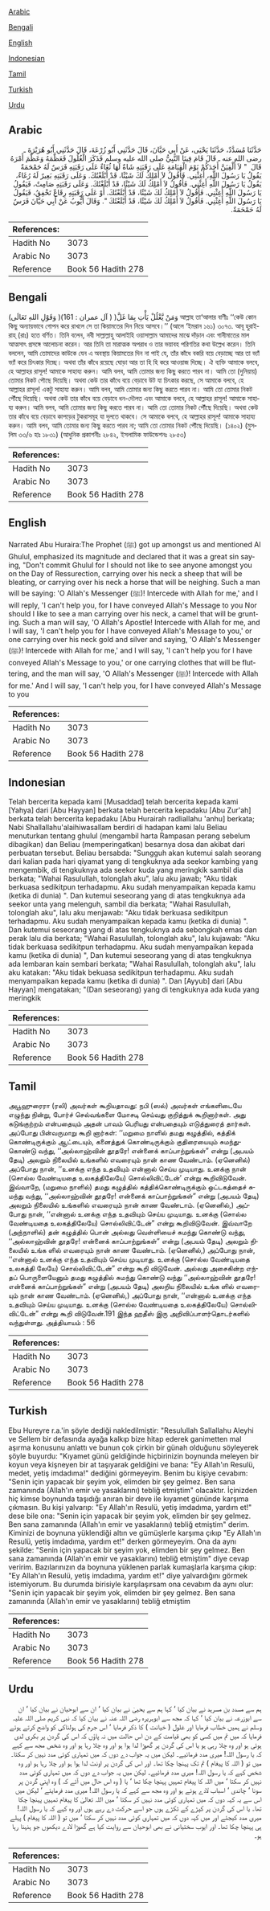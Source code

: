 [Arabic](#arabic)

[Bengali](#bengali)

[English](#english)

[Indonesian](#indonesian)

[Tamil](#tamil)

[Turkish](#turkish)

[Urdu](#urdu)

## Arabic


<div dir="rtl" lang="ar" style={{fontSize:'larger',backgroundColor:'#f8f9fa',padding:20}}>
حَدَّثَنَا مُسَدَّدٌ، حَدَّثَنَا يَحْيَى، عَنْ أَبِي حَيَّانَ، قَالَ حَدَّثَنِي أَبُو زُرْعَةَ، قَالَ حَدَّثَنِي أَبُو هُرَيْرَةَ ـ رضى الله عنه ـ قَالَ قَامَ فِينَا النَّبِيُّ صلى الله عليه وسلم فَذَكَرَ الْغُلُولَ فَعَظَّمَهُ وَعَظَّمَ أَمْرَهُ قَالَ ‏ "‏ لاَ أُلْفِيَنَّ أَحَدَكُمْ يَوْمَ الْقِيَامَةِ عَلَى رَقَبَتِهِ شَاةٌ لَهَا ثُغَاءٌ عَلَى رَقَبَتِهِ فَرَسٌ لَهُ حَمْحَمَةٌ يَقُولُ يَا رَسُولَ اللَّهِ، أَغِثْنِي‏.‏ فَأَقُولُ لاَ أَمْلِكُ لَكَ شَيْئًا، قَدْ أَبْلَغْتُكَ‏.‏ وَعَلَى رَقَبَتِهِ بَعِيرٌ لَهُ رُغَاءٌ، يَقُولُ يَا رَسُولَ اللَّهِ أَغِثْنِي‏.‏ فَأَقُولُ لاَ أَمْلِكُ لَكَ شَيْئًا، قَدْ أَبْلَغْتُكَ‏.‏ وَعَلَى رَقَبَتِهِ صَامِتٌ، فَيَقُولُ يَا رَسُولَ اللَّهِ أَغِثْنِي‏.‏ فَأَقُولُ لاَ أَمْلِكُ لَكَ شَيْئًا، قَدْ أَبْلَغْتُكَ‏.‏ أَوْ عَلَى رَقَبَتِهِ رِقَاعٌ تَخْفِقُ، فَيَقُولُ يَا رَسُولَ اللَّهِ أَغِثْنِي‏.‏ فَأَقُولُ لاَ أَمْلِكُ لَكَ شَيْئًا، قَدْ أَبْلَغْتُكَ ‏"‏‏.‏ وَقَالَ أَيُّوبُ عَنْ أَبِي حَيَّانَ فَرَسٌ لَهُ حَمْحَمَةٌ‏.‏
</div>
<div style={{backgroundColor:'#f8f9fa',padding:20, marginBottom: 10}}><table> <thead> <tr> <th>References:</th> <th></th> </tr> </thead> <tbody><tr><td>Hadith No</td><td>3073</td></tr><tr><td>Arabic No</td><td>3073</td></tr><tr><td>Reference</td><td>Book 56 Hadith 278</td></tr></tbody></table></div>

## Bengali


<div dir="ltr" lang="bn" style={{fontSize:'larger',backgroundColor:'#f8f9fa',padding:20}}>
(وَقَوْلِ اللهِ تَعَالَى )وَمَنْ يَّغْلُلْ يَأْتِ بِمَا غَلَّ( ( آل عمران : 161) আল্লাহ তা‘আলার বাণীঃ ‘‘কেউ কোন কিছু অন্যায়ভাবে গোপন করে রাখলে সে তা কিয়ামতের দিন নিয়ে আসবে।’’ (আলে ‘ইমরান ১৬১) ৩০৭৩. আবূ হুরাইরাহ্ (রাঃ) হতে বর্ণিত। তিনি বলেন, নবী সাল্লাল্লাহু আলাইহি ওয়াসাল্লাম আমাদের মাঝে দাঁড়ান এবং গানীমাতের মাল আত্মসাৎ প্রসঙ্গে আলোচনা করেন। আর তিনি তা মারাত্মক অপরাধ ও তার ভয়াবহ পরিণতির কথা উল্লেখ করেন। তিনি বললেন, আমি তোমাদের কাউকে যেন এ অবস্থায় কিয়ামতের দিন না পাই যে, তাঁর কাঁধে বকরি বয়ে বেড়াচ্ছে আর তা ভ্যাঁ ভ্যাঁ করে চিৎকার দিচ্ছে। অথবা তাঁর কাঁধে রয়েছে ঘোড়া আর তা হি হি করে আওয়াজ দিচ্ছে। ঐ ব্যক্তি আমাকে বলবে, হে আল্লাহর রাসূল! আমাকে সাহায্য করুন। আমি বলব, আমি তোমার জন্য কিছু করতে পারব না। আমি তো (দুনিয়ায়) তোমার নিকট পৌছে দিয়েছি। অথবা কেউ তার কাঁধে বয়ে বেড়াবে উট যা চিৎকার করছে, সে আমাকে বলবে, হে আল্লাহর রাসূল! একটু সাহায্য করুন। আমি বলব, আমি তোমার জন্য কিছু করতে পারব না। আমি তো তোমার নিকট পৌঁছে দিয়েছি। অথবা কেউ তার কাঁধে বয়ে বেড়াবে ধন-দৌলত এবং আমাকে বলবে, হে আল্লাহর রাসূল! আমাকে সাহায্য করুন। আমি বলব, আমি তোমার জন্য কিছু করতে পারব না। আমি তো তোমার নিকট পৌঁছে দিয়েছি। অথবা কেউ তার কাঁধে বয়ে বেড়াবে কাপড়ের টুকরাসমূহ যা দুলতে থাকবে। সে আমাকে বলবে, হে আল্লাহর রাসূল! আমাকে সাহায্য করুন। আমি বলব, আমি তোমার জন্য কিছু করতে পারব না; আমি তো তোমার নিকট পৌঁছে দিয়েছি। (১৪০২) (মুসলিম ৩৩/৬ হাঃ ১৮৩১) (আধুনিক প্রকাশনীঃ ২৮৪২, ইসলামিক ফাউন্ডেশনঃ ২৮৫৩)
</div>
<div style={{backgroundColor:'#f8f9fa',padding:20, marginBottom: 10}}><table> <thead> <tr> <th>References:</th> <th></th> </tr> </thead> <tbody><tr><td>Hadith No</td><td>3073</td></tr><tr><td>Arabic No</td><td>3073</td></tr><tr><td>Reference</td><td>Book 56 Hadith 278</td></tr></tbody></table></div>

## English


<div dir="ltr" lang="en" style={{fontSize:'larger',backgroundColor:'#f8f9fa',padding:20}}>
Narrated Abu Huraira:The Prophet (ﷺ) got up amongst us and mentioned Al Ghulul, emphasized its magnitude and declared that it was a great sin saying, "Don't commit Ghulul for I should not like to see anyone amongst you on the Day of Ressurection, carrying over his neck a sheep that will be bleating, or carrying over his neck a horse that will be neighing. Such a man will be saying: 'O Allah's Messenger (ﷺ)! Intercede with Allah for me,' and I will reply, 'I can't help you, for I have conveyed Allah's Message to you Nor should I like to see a man carrying over his neck, a camel that will be grunting. Such a man will say, 'O Allah's Apostle! Intercede with Allah for me, and I will say, 'I can't help you for I have conveyed Allah's Message to you,' or one carrying over his neck gold and silver and saying, 'O Allah's Messenger (ﷺ)! Intercede with Allah for me,' and I will say, 'I can't help you for I have conveyed Allah's Message to you,' or one carrying clothes that will be fluttering, and the man will say, 'O Allah's Messenger (ﷺ)! Intercede with Allah for me.' And I will say, 'I can't help you, for I have conveyed Allah's Message to you
</div>
<div style={{backgroundColor:'#f8f9fa',padding:20, marginBottom: 10}}><table> <thead> <tr> <th>References:</th> <th></th> </tr> </thead> <tbody><tr><td>Hadith No</td><td>3073</td></tr><tr><td>Arabic No</td><td>3073</td></tr><tr><td>Reference</td><td>Book 56 Hadith 278</td></tr></tbody></table></div>

## Indonesian


<div dir="ltr" lang="id" style={{fontSize:'larger',backgroundColor:'#f8f9fa',padding:20}}>
Telah bercerita kepada kami [Musaddad] telah bercerita kepada kami [Yahya] dari [Abu Hayyan] berkata telah bercerita kepadaku [Abu Zur'ah] berkata telah bercerita kepadaku [Abu Hurairah radliallahu 'anhu] berkata; Nabi Shallallahu'alaihiwasallam berdiri di hadapan kami lalu Beliau menuturkan tentang ghulul (mengambil harta Rampasan perang sebelum dibagikan) dan Beliau (memperingatkan) besarnya dosa dan akibat dari perbuatan tersebut. Beliau bersabda: "Sungguh akan kutemui salah seorang dari kalian pada hari qiyamat yang di tengkuknya ada seekor kambing yang mengembik, di tengkuknya ada seekor kuda yang meringkik sambil dia berkata; "Wahai Rasulullah, tolonglah aku", lalu aku jawab; "Aku tidak berkuasa sedikitpun terhadapmu. Aku sudah menyampaikan kepada kamu (ketika di dunia) ". Dan kutemui seseorang yang di atas tengkuknya ada seekor unta yang melenguh, sambil dia berkata; "Wahai Rasulullah, tolonglah aku", lalu aku menjawab: "Aku tidak berkuasa sedikitpun terhadapmu. Aku sudah menyampaikan kepada kamu (ketika di dunia) ". Dan kutemui seseorang yang di atas tengkuknya ada sebongkah emas dan perak lalu dia berkata; "Wahai Rasulullah, tolonglah aku", lalu kujawab: "Aku tidak berkuasa sedikitpun terhadapmu. Aku sudah menyampaikan kepada kamu (ketika di dunia) ", Dan kutemui seseorang yang di atas tengkuknya ada lembaran kain sembari berkata; "Wahai Rasulullah, tolonglah aku", lalu aku katakan: "Aku tidak bekuasa sedikitpun terhadapmu. Aku sudah menyampaikan kepada kamu (ketika di dunia) ". Dan [Ayyub] dari [Abu Hayyan] mengatakan; "(Dan seseorang) yang di tengkuknya ada kuda yang meringkik
</div>
<div style={{backgroundColor:'#f8f9fa',padding:20, marginBottom: 10}}><table> <thead> <tr> <th>References:</th> <th></th> </tr> </thead> <tbody><tr><td>Hadith No</td><td>3073</td></tr><tr><td>Arabic No</td><td>3073</td></tr><tr><td>Reference</td><td>Book 56 Hadith 278</td></tr></tbody></table></div>

## Tamil


<div dir="ltr" lang="ta" style={{fontSize:'larger',backgroundColor:'#f8f9fa',padding:20}}>
அபூஹுரைரா (ரலி) அவர்கள் கூறியதாவது: நபி (ஸல்) அவர்கள் எங்களிடையே எழுந்து நின்று, போர்ச் செல்வங்களை மோசடி செய்வது குறித்துக் கூறினார்கள். அது கடுங்குற்றம் என்பதையும் அதன் பாவம் பெரியது என்பதையும் எடுத்துரைத் தார்கள். அப்போது பின்வருமாறு கூறி னார்கள்: ‘‘மறுமை நாளில் தமது கழுத்தில், கத்திக் கொண்டிருக்கும் ஆட்டையும், கனைத்துக் கொண்டிருக்கும் குதிரையையும் சுமந்துகொண்டு வந்து, ‘‘அல்லாஹ்வின் தூதரே! என்னைக் காப்பாற்றுங்கள்” என்று (அபயம் தேடி) அலறும் நிலையில் உங்களில் எவரையும் நான் காண வேண்டாம். (ஏனெனில்) அப்போது நான், ‘‘உனக்கு எந்த உதவியும் என்னால் செய்ய முடியாது. உனக்கு நான் (சொல்ல வேண்டியதை உலகத்திலேயே) சொல்லிவிட்டேன்’ என்று கூறிவிடுவேன். இவ்வாறே, (மறுமை நாளில்) தமது கழுத்தில் கத்திக்கொண்டிருக்கும் ஒட்டகத்தைச் சுமந்து வந்து, ‘‘அல்லாஹ்வின் தூதரே! என்னைக் காப்பாற்றுங்கள்” என்று (அபயம் தேடி) அலறும் நிலையில் உங்களில் எவரையும் நான் காண வேண்டாம். (ஏனெனில்,) அப்போது நான், ‘‘என்னால் உனக்கு எந்த உதவியும் செய்ய முடியாது. உனக்கு (சொல்ல வேண்டியதை உலகத்திலேயே) சொல்லிவிட்டேன்” என்று கூறிவிடுவேன். இவ்வாறே (அந்நாளில்) தன் கழுத்தில் பொன் அல்லது வெள்ளியைச் சுமந்து கொண்டு வந்து, ‘‘அல்லாஹ்வின் தூதரே! என்னைக் காப்பாற்றுங்கள்” என்று (அபயம் தேடி) அலறும் நிலையில் உங்க ளில் எவரையும் நான் காண வேண்டாம். (ஏனெனில்,) அப்போது நான், ‘‘என்னால் உனக்கு எந்த உதவியும் செய்ய முடியாது. உனக்கு (சொல்ல வேண்டியதை உலகத்தி லேயே) சொல்லிவிட்டேன்” என்று கூறி விடுவேன். அல்லது அசைகின்ற எந்தப் பொருளையேனும் தமது கழுத்தில் சுமந்து கொண்டு வந்து ‘‘அல்லாஹ்வின் தூதரே! என்னைக் காப்பாற்றுங்கள்” என்று (அபயம் தேடி) அலறிய நிலையில் உங்க ளில் எவரையும் நான் காண வேண்டாம். (ஏனெனில்,) அப்போது நான், ‘‘என்னால் உனக்கு எந்த உதவியும் செய்ய முடியாது. உனக்கு (சொல்ல வேண்டியதை உலகத்திலேயே) சொல்லிவிட்டேன்” என்று கூறி விடுவேன்.191 இந்த ஹதீஸ் இரு அறிவிப்பாளர்தொடர்களில் வந்துள்ளது. அத்தியாயம் : 56
</div>
<div style={{backgroundColor:'#f8f9fa',padding:20, marginBottom: 10}}><table> <thead> <tr> <th>References:</th> <th></th> </tr> </thead> <tbody><tr><td>Hadith No</td><td>3073</td></tr><tr><td>Arabic No</td><td>3073</td></tr><tr><td>Reference</td><td>Book 56 Hadith 278</td></tr></tbody></table></div>

## Turkish


<div dir="ltr" lang="tr" style={{fontSize:'larger',backgroundColor:'#f8f9fa',padding:20}}>
Ebu Hureyre r.a.'in şöyle dediği nakledilmiştir: "Resulullah Sallallahu Aleyhi ve Sellem bir defasında ayağa kalkıp bize hitap ederek ganimetten mal aşırma konusunu anlattı ve bunun çok çirkin bir günah olduğunu söyleyerek şöyle buyurdu: "Kıyamet günü geldiğinde hiçbirinizin boynunda meleyen bir koyun veya kişneyen bir at taşıyarak geldiğini ve bana: "Ey Allah'ın Resulü, medet, yetiş imdadıma!" dediğini görmeyeyim. Benim bu kişiye cevabım: "Senin için yapacak bir şeyim yok, elimden bir şey gelmez. Ben sana zamanında (Allah'ın emir ve yasaklarını) tebliğ etmiştim" olacaktır. İçinizden hiç kimse boynunda taşıdığı anıran bir deve ile kıyamet gününde karşıma çıkmasın. Bu kişi yalvarıp: "Ey Allah'ın Resulü, yetiş imdadıma, yardım et!" dese bile ona: "Senin için yapacak bir şeyim yok, elimden bir şey gelmez. Ben sana zamanında (Allah'ın emir ve yasaklarını) tebliğ etmiştim" derim. Kiminizi de boynuna yüklendiği altın ve gümüşlerle karşıma çıkıp "Ey Allah'ın Resulü, yetiş imdadıma, yardım et!" derken görmeyeyim. Ona da aynı şekilde: "Senin için yapacak bir şeyim yok, elimden bir şey gelmez. Ben sana zamanında (Allah'ın emir ve yasaklarını) tebliğ etmiştim" diye cevap veririm. Bazılarınızın da boynuna yüklenen parlak kumaşlarla karşıma çıkıp: "Ey Allah'ın Resulü, yetiş imdadıma, yardım et!" diye yalvardığını görmek istemiyorum. Bu durumda birisiyle karşılaşırsam ona cevabım da aynı olur: "Senin için yapacak bir şeyim yok, elimden bir şey gelmez. Ben sana zamanında (Allah'ın emir ve yasaklarını) tebliğ etmiştim
</div>
<div style={{backgroundColor:'#f8f9fa',padding:20, marginBottom: 10}}><table> <thead> <tr> <th>References:</th> <th></th> </tr> </thead> <tbody><tr><td>Hadith No</td><td>3073</td></tr><tr><td>Arabic No</td><td>3073</td></tr><tr><td>Reference</td><td>Book 56 Hadith 278</td></tr></tbody></table></div>

## Urdu


<div dir="rtl" lang="ur" style={{fontSize:'larger',backgroundColor:'#f8f9fa',padding:20}}>
ہم سے مسدد بن مسرہد نے بیان کیا ‘ کہا ہم سے یحییٰ نے بیان کیا ‘ ان سے ابوحیان نے بیان کیا ‘ ان سے ابوزرعہ نے بیان کیا ‘ کہا کہ مجھ سے ابوہریرہ رضی اللہ عنہ نے بیان کیا کہ نبی کریم صلی اللہ علیہ وسلم نے ہمیں خطاب فرمایا اور غلول ( خیانت ) کا ذکر فرمایا ‘ اس جرم کی ہولناکی کو واضح کرتے ہوئے فرمایا کہ میں تم میں کسی کو بھی قیامت کے دن اس حالت میں نہ پاؤں کہ اس کی گردن پر بکری لدی ہوئی ہو اور وہ چلا رہی ہو یا اس کی گردن پر گھوڑا لدا ہوا ہو اور وہ چلا رہا ہو اور وہ شخص مجھ سے کہے کہ یا رسول اللہ! میری مدد فرمائیے۔ لیکن میں یہ جواب دے دوں کہ میں تمہاری کوئی مدد نہیں کر سکتا۔ میں تو ( اللہ کا پیغام ) تم تک پہنچا چکا تھا۔ اور اس کی گردن پر اونٹ لدا ہوا ہو اور چلا رہا ہو اور وہ شخص کہے کہ یا رسول اللہ! میری مدد فرمائیے۔ لیکن میں یہ جواب دے دوں کہ میں تمہاری کوئی مدد نہیں کر سکتا ‘ میں اللہ کا پیغام تمہیں پہنچا چکا تھا ‘ یا ( وہ اس حال میں آئے کہ ) وہ اپنی گردن پر سونا ‘ چاندی ‘ اسباب لادے ہوئے ہو اور وہ مجھ سے کہے کہ یا رسول اللہ! میری مدد فرمایئے ‘ لیکن میں اس سے یہ کہہ دوں کہ میں تمہاری کوئی مدد نہیں کر سکتا ‘ میں اللہ تعالیٰ کا پیغام تمہیں پہنچا چکا تھا۔ یا اس کی گردن پر کپڑے کے ٹکڑے ہوں جو اسے حرکت دے رہے ہوں اور وہ کہے کہ یا رسول اللہ! میری مدد کیجئے اور میں کہہ دوں کہ میں تمہاری کوئی مدد نہیں کر سکتا ‘ میں تو ( اللہ کا پیغام ) پہلے ہی پہنچا چکا تھا۔ اور ایوب سختیانی نے بھی ابوحیان سے روایت کیا ہے گھوڑا لادے دیکھوں جو ہنہنا رہا ہو۔
</div>
<div style={{backgroundColor:'#f8f9fa',padding:20, marginBottom: 10}}><table> <thead> <tr> <th>References:</th> <th></th> </tr> </thead> <tbody><tr><td>Hadith No</td><td>3073</td></tr><tr><td>Arabic No</td><td>3073</td></tr><tr><td>Reference</td><td>Book 56 Hadith 278</td></tr></tbody></table></div>